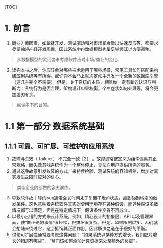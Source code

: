 [TOC]

# 1. 前言
1. 商业方面因素，如敏捷开发、测试驱动和对市场机会做出快速反应等，都要求尽量缩短产品开发周期，因此系统中的数据模型也要足够灵活以方便调整。
> 从数据模型的灵活度来考虑软件应对市场/商业的变化。
2. 读完本书之后，你应该会对哪些技术适用于哪些场景，常见工具如何搭配来构建应用系统等有所得。或许你不会马上就决定动手开发一个全新的数据库引擎（这几乎完全不需要），但是，关于系统的本质，相信你一定有新的认识与判断力：系统行为是否合理，架构设计如果权衡，个中症状如何处理等，将会更加游刃有余。
> 阅读本书的目的。

# 1.1 第一部分 数据系统基础
## 1.1.1 可靠、可扩展、可维护的应用系统
1. 故障与失效（ failure ） 不完全一致［2］ 。故障通常被定义为组件偏离其正常规格，而失效意味系统作为一个整体停止，无法向用户提供所需的服务。
2. 通过这种故意引发故障的方式，来持续检验、测试系统的容错机制，增加对真实发生故障时应对的信心。
> 类似企业内部做的容灾演练。
3. 导致软件故｜璋的bug通常会长时间处于引而不发的状态，直到碰到特定的触发条件。这也意味着系统软件其实对使用环境存在某种假设，而这种假设多数情况都可以满足，但是在特定情况下，假设条件变得不再成立。
4. 以最小出错的方式来设计系统。例如，精心设计的抽象层、API 以及管理界面，使“做正确的事情”很轻松，但搞坏很复杂。但是，如果限制过多，人们就会想陆来绕过它，这会抵悄其正面作用。因此解决之道在于很好的平衡。
5. 讨论可扩展性通常要考虑这类问题： “如果系统以某种方式增长，我们应对增长的措施有哪些”， “我们该如何添加计算资据来处理额外的负载” 。

